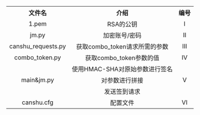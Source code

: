 <table>
  <tr>
    <th>文件名</th>
    <th>介绍</th>
    <th>编号</th>
  </tr>
  <tr align="center">
    <td>1.pem</td>
    <td>RSA的公钥</td>
    <td>Ⅰ</td>
  </tr>
  <tr align="center">
    <td>jm.py</td>
    <td>加密账号/密码</td>
    <td>Ⅱ</td>
  </tr>
  <tr align="center">
    <td>canshu_requests.py</td>
    <td>获取combo_token请求所需的参数</td>
    <td>Ⅲ</td>
  </tr>
  <tr align="center">
    <td>combo_token.py</td>
    <td>获取combo_token参数的值</td>
    <td>Ⅳ</td>
  </tr>
  <tr align="center">
    <td rowspan="3">main&jm.py</td>
    <td >使用HMAC-SHA对原始参数进行签名</td>
    <td rowspan="3">Ⅴ</td>
  </tr>
  <tr align="center">
    <td>对参数进行拼接</td>
  </tr>
  <tr align="center">
    <td>发送签到请求</td>
  </tr>
  <tr align="center">
    <td>canshu.cfg</td>
    <td>配置文件</td>
    <td>Ⅵ</td>
  </tr>
</table>
